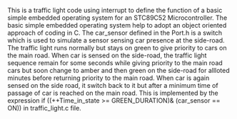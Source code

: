 
This is a traffic light code using interrupt to define the function of a basic simple embedded operating system for an STC89C52 Microcontroller.
The basic simple embedded operating system help to adopt an object oriented approach of coding in C. The car_sensor defined in the Port.h is a switch 
which is used to simulate a sensor sensing car presence at the side-road. The traffic light runs normally but stays on green to give priority to cars 
on the main road. When car is sensed on the side-road, the traffic light sequence remain for some seconds while giving priority to the main road cars but 
soon change to amber and then green on the side-road for allloted minutes before returning priority to the main road. When car is again sensed on the side
 road, it switch back to it but after a minimum time of passage of car is reached on the main road. This is implemented by the expression
if ((++Time_in_state >= GREEN_DURATION)& (car_sensor == ON)) in traffic_light.c  file.